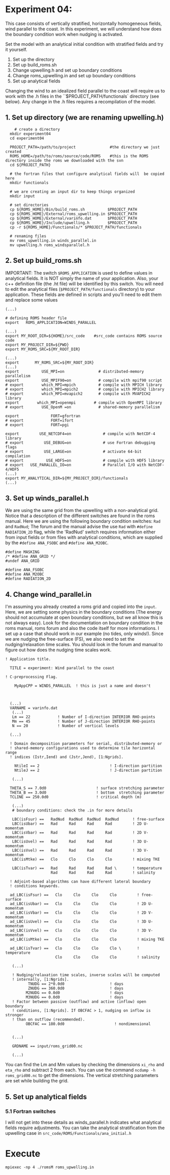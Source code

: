 # Experiment 04:
This case consists of vertically stratified, horizontally homogeneous fields, wind parallel to
the coast. In this experiment, we will understand how does the boundary condition work when nudging is activated.

Set the model with an analytical initial condition with stratified fields and try it yourself.


1. Set up the directory
2. Set up build_roms.sh
3. Change upwelling.h and set up boundary conditions
4. Change roms_upwelling.in  and set up boundary conditions
5. Set up analytical fields

Changing the wind to an idealized field parallel to the coast will require us
to work with the .h files in the ``$PROJECT_PATH/functionals` directory (see below). Any change in
the .h files requires a recompilation of the model.

## 1. Set up directory (we are renaming upwelling.h)

```
    # create a directory
  mkdir experiment04
  cd experiment04

  PROJECT_PATH=/path/to/project               #the directory we just created
  ROMS_HOME=/path/to/roms/source/code/ROMS    #this is the ROMS directory inside the roms we downloaded with the svn
  cd ${PROJECT_PATH}

  # the fortran files that configure analytical fields will  be copied here
  mkdir functionals  

  # we are creating an input dir to keep things organized
  mkdir input

  # set directories
  cp ${ROMS_HOME}/Bin/build_roms.sh          $PROJECT_PATH
  cp ${ROMS_HOME}/External/roms_upwelling.in $PROJECT_PATH
  cp ${ROMS_HOME}/External/varinfo.dat       $PROJECT_PATH
  cp ${ROMS_HOME}/Include/upwelling.h        $PROJECT_PATH
  cp -r ${ROMS_HOME}/Functionals/* $PROJECT_PATH/functionals

  # renaming files
  mv roms_upwelling.in winds_parallel.in
  mv upwelling.h roms_windsparallel.h

```


## 2. Set up build_roms.sh

IMPORTANT: The switch `$ROMS_APPLICATION` is used to define values in analytical fields. It is NOT simply the name of your application. Also, your c++ definition file (the .ht file) will be identified by this switch.
You will need to edit the analytical files (`$PROJECT_PATH/functionals` directory) to your application. These fields are defined in scripts and you'll need to edit them and replace some
values

```
(...)

# defining ROMS header file
export   ROMS_APPLICATION=WINDS_PARALLEL

(...)
export MY_ROOT_DIR=${HOME}/src_code    #src_code contains ROMS source code
export MY_PROJECT_DIR=${PWD}
export MY_ROMS_SRC=${MY_ROOT_DIR}

(...)
export       MY_ROMS_SRC=${MY_ROOT_DIR}
(...)
export          USE_MPI=on               # distributed-memory parallelism
export          USE_MPIF90=on            # compile with mpif90 script
# export        which_MPI=mpich          # compile with MPICH library
# export        which_MPI=mpich2         # compile with MPICH2 library
# export        which_MPI=mvapich2       # compile with MVAPICH2 library
export        which_MPI=openmpi        # compile with OpenMPI library
# export        USE_OpenM =on            # shared-memory parallelism

export              FORT=gfortran
# export            FORT=ifort
# export            FORT=pgi

export         USE_NETCDF4=on              # compile with NetCDF-4 library
# export         USE_DEBUG=on              # use Fortran debugging flags
# export         USE_LARGE=on              # activate 64-bit compilation
# export          USE_HDF5=on              # compile with HDF5 library
# export   USE_PARALLEL_IO=on              # Parallel I/O with NetCDF-4/HDF5
(...)
export MY_ANALYTICAL_DIR=${MY_PROJECT_DIR}/functionals
(...)
```


## 3. Set up winds_parallel.h
  We are using the same grid from the upwelling with a non-analytical grid. Notice that a description of the different switches are found in the roms manual. Here we are using the following boundary condition switches: `Rad` and `RadNud`; The forum and the manual advise the use `Rad` with `#define RADIATION_2D` flag, while the 'RadNud' switch requires information either from input fields or from files with analytical conditions, which are supplied by the `#define ANA_FSOBC` and  `#define ANA_M2OBC`.

```
#define MASKING
/* #define ANA_GRID */
#undef ANA_GRID

#define ANA_FSOBC
#define ANA_M2OBC
#define RADIATION_2D
```

## 4. Change wind_parallel.in
   I'm assuming you already created a roms grid and copied into the `input`. Here,  we are setting some physics in the boundary conditions (The energy should not accumulate at open boundary conditions, but we all know this is not always easy). Look for the documentation on boundary condition in the roms manual, roms forum and also the code itself for more informations. I set up a case that should work in our example (no tides, only winds!). Since we are nudging the free-surface (FS), we also need to set the nudging/relaxation time scales. You should look in the forum and manual to figure out how does the nudging time scales work.
```
! Application title.

  TITLE = experiment: Wind parallel to the coast

! C-preprocessing Flag.

    MyAppCPP = WINDS_PARALLEL  ! this is just a name and doesn't



  (...)
  VARNAME = varinfo.dat
   (...)
   Lm == 22            ! Number of I-direction INTERIOR RHO-points
   Mm == 45            ! Number of J-direction INTERIOR RHO-points
   N == 20             ! Number of vertical levels

  (...)

  ! Domain decomposition parameters for serial, distributed-memory or
  ! shared-memory configurations used to determine tile horizontal range
  ! indices (Istr,Iend) and (Jstr,Jend), [1:Ngrids].

    NtileI == 2                               ! I-direction partition
    NtileJ == 2                               ! J-direction partition

   (...)

  THETA_S == 7.0d0                      ! surface stretching parameter
  THETA_B == 3.0d0                      ! bottom  stretching parameter
  TCLINE == 250.0d0                     ! critical depth (m)

   (...)
   # boundary conditions: check the .in for more details

   LBC(isFsur) ==   RadNud  RadNud  RadNud  RadNud      ! free-surface
   LBC(isUbar) ==   Rad     Rad     Rad     Rad         ! 2D U-momentum
   LBC(isVbar) ==   Rad     Rad     Rad     Rad         ! 2D V-momentum
   LBC(isUvel) ==   Rad     Rad     Rad     Rad         ! 3D U-momentum
   LBC(isVvel) ==   Rad     Rad     Rad     Rad         ! 3D V-momentum
   LBC(isMtke) ==   Clo     Clo     Clo     Clo         ! mixing TKE

   LBC(isTvar) ==   Rad     Rad     Rad     Rad \       ! temperature
                    Rad     Rad     Rad     Rad         ! salinity

  ! Adjoint-based algorithms can have different lateral boundary
  ! conditions keywords.

  ad_LBC(isFsur) ==   Clo     Clo     Clo     Clo         ! free-surface
  ad_LBC(isUbar) ==   Clo     Clo     Clo     Clo         ! 2D U-momentum
  ad_LBC(isVbar) ==   Clo     Clo     Clo     Clo         ! 2D V-momentum
  ad_LBC(isUvel) ==   Clo     Clo     Clo     Clo         ! 3D U-momentum
  ad_LBC(isVvel) ==   Clo     Clo     Clo     Clo         ! 3D V-momentum
  ad_LBC(isMtke) ==   Clo     Clo     Clo     Clo         ! mixing TKE

  ad_LBC(isTvar) ==   Clo     Clo     Clo     Clo \       ! temperature
                      Clo     Clo     Clo     Clo         ! salinity

   (...)

   ! Nudging/relaxation time scales, inverse scales will be computed
   ! internally, [1:Ngrids].
          TNUDG == 2*0.0d0                    ! days
          ZNUDG == 360.0d0                    ! days
         M2NUDG == 0.0d0                      ! days
         M3NUDG == 0.0d0                      ! days
   ! Factor between passive (outflow) and active (inflow) open boundary
   ! conditions, [1:Ngrids]. If OBCFAC > 1, nudging on inflow is stronger
   ! than on outflow (recommended).
         OBCFAC == 180.0d0                      ! nondimensional


   (...)

   GRDNAME == input/roms_grid00.nc

   (...)
```

You can find the Lm and Mm values by checking the dimensions `xi_rho` and `eta_rho` and subtract 2 from each. You can use the command `ncdump -h roms_grid00.nc` to get the dimensions.
The vertical stretching parameters are set while building the grid.
## 5. Set up analytical fields
### 5.1 Fortran switches
I will not get into these details as winds_parallel.h indicates what analytical fields require adjustments.
You can take the analytical stratification from the upwelling case in `src_code/ROMS/Functionals/ana_initial.h`

# Execute 
```mpiexec -np 4 ./romsM roms_upwelling.in```